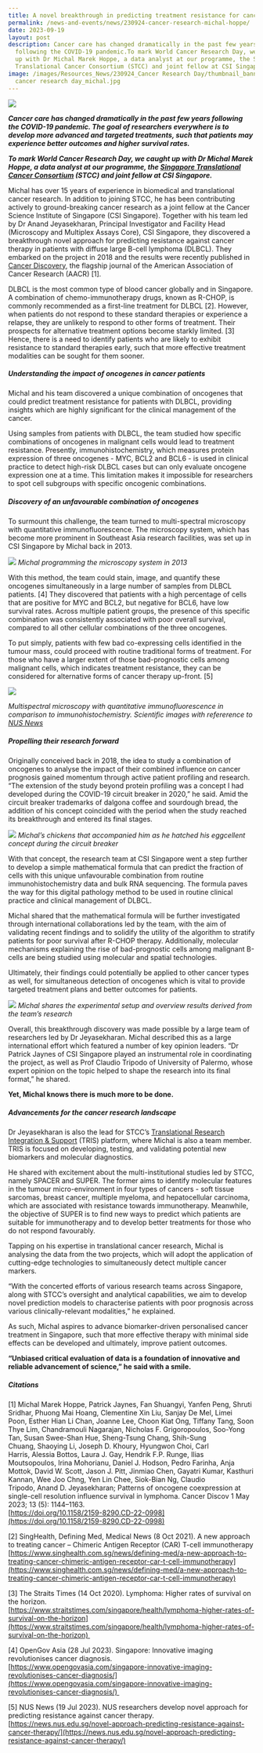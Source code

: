 ```yaml
---
title: A novel breakthrough in predicting treatment resistance for cancer patients
permalink: /news-and-events/news/230924-cancer-research-michal-hoppe/
date: 2023-09-19
layout: post
description: Cancer care has changed dramatically in the past few years
  following the COVID-19 pandemic.To mark World Cancer Research Day, we caught
  up with Dr Michal Marek Hoppe, a data analyst at our programme, the Singapore
  Translational Cancer Consortium (STCC) and joint fellow at CSI Singapore.
image: /images/Resources_News/230924_Cancer Research Day/thumbnail_banner_world
  cancer research day_michal.jpg
---
```

![](/images/Resources_News/230924_Cancer%20Research%20Day/thumbnail_banner_world%20cancer%20research%20day_michal.jpg)

***Cancer care has changed dramatically in the past few years following the COVID-19 pandemic. The goal of researchers everywhere is to develop more advanced and targeted treatments, such that patients may experience better outcomes and higher survival rates.***
  
***To mark World Cancer Research Day, we caught up with Dr Michal Marek Hoppe, a data analyst at our programme, the [Singapore Translational Cancer Consortium](https://stcc.sg) (STCC) and joint fellow at CSI Singapore.***

Michal has over 15 years of experience in biomedical and translational cancer research. In addition to joining STCC, he has been contributing actively to ground-breaking cancer research as a joint fellow at the Cancer Science Institute of Singapore (CSI Singapore). Together with his team led by Dr Anand Jeyasekharan, Principal Investigator and Facility Head (Microscopy and Multiplex Assays Core), CSI Singapore, they discovered a breakthrough novel approach for predicting resistance against cancer therapy in patients with diffuse large B-cell lymphoma (DLBCL). They embarked on the project in 2018 and the results were recently published in [Cancer Discovery](https://aacrjournals.org/cancerdiscovery/article/13/5/1144/726201/Patterns-of-Oncogene-Coexpression-at-Single-Cell), the flagship journal of the American Association of Cancer Research (AACR) [1].

DLBCL is the most common type of blood cancer globally and in Singapore. A combination of chemo-immunotherapy drugs, known as R-CHOP, is commonly recommended as a first-line treatment for DLBCL \[2\]. However, when patients do not respond to these standard therapies or experience a relapse, they are unlikely to respond to other forms of treatment. Their prospects for alternative treatment options become starkly limited. \[3\] Hence, there is a need to identify patients who are likely to exhibit resistance to standard therapies early, such that more effective treatment modalities can be sought for them sooner.

##### **Understanding the impact of oncogenes in cancer patients**

Michal and his team discovered a unique combination of oncogenes that could predict treatment resistance for patients with DLBCL, providing insights which are highly significant for the clinical management of the cancer.

Using samples from patients with DLBCL, the team studied how specific combinations of oncogenes in malignant cells would lead to treatment resistance. Presently, immunohistochemistry, which measures protein expression of three oncogenes - MYC, BCL2 and BCL6 - is used in clinical practice to detect high-risk DLBCL cases but can only evaluate oncogene expression one at a time. This limitation makes it impossible for researchers to spot cell subgroups with specific oncogenic combinations.

##### **Discovery of an unfavourable combination of oncogenes**

To surmount this challenge, the team turned to multi-spectral microscopy with quantitative immunofluorescence. The microscopy system, which has become more prominent in Southeast Asia research facilities, was set up in CSI Singapore by Michal back in 2013.

![](/images/Resources_News/230924_Cancer%20Research%20Day/1_michal%20programming%20microscopy%20system.jpg)
*Michal programming the microscopy system in 2013*

With this method, the team could stain, image, and quantify these oncogenes simultaneously in a large number of samples from DLBCL patients. \[4\] They discovered that patients with a high percentage of cells that are positive for MYC and BCL2, but negative for BCL6, have low survival rates. Across multiple patient groups, the presence of this specific combination was consistently associated with poor overall survival, compared to all other cellular combinations of the three oncogenes.

To put simply, patients with few bad co-expressing cells identified in the tumour mass, could proceed with routine traditional forms of treatment. For those who have a larger extent of those bad-prognostic cells among malignant cells, which indicates treatment resistance, they can be considered for alternative forms of cancer therapy up-front. \[5\]

![](/images/Resources_News/230924_Cancer%20Research%20Day/2_microscopy%20infographic.jpg)

*Multispectral microscopy with quantitative immunofluorescence in comparison to immunohistochemistry. Scientific images with refererence to [NUS News](https://news.nus.edu.sg/novel-approach-predicting-resistance-against-cancer-therapy/)*

##### ****Propelling their research forward****
Originally conceived back in 2018, the idea to study a combination of oncogenes to analyse the impact of their combined influence on cancer prognosis gained momentum through active patient profiling and research. “The extension of the study beyond protein profiling was a concept I had developed during the COVID-19 circuit breaker in 2020,” he said. Amid the circuit breaker trademarks of dalgona coffee and sourdough bread, the addition of his concept coincided with the period when the study reached its breakthrough and entered its final stages.

![](/images/Resources_News/230924_Cancer%20Research%20Day/3_michal_chickens.jpeg)
*Michal’s chickens that accompanied him as he hatched his eggcellent concept during the circuit breaker*

With that concept, the research team at CSI Singapore went a step further to develop a simple mathematical formula that can predict the fraction of cells with this unique unfavourable combination from routine immunohistochemistry data and bulk RNA sequencing. The formula paves the way for this digital pathology method to be used in routine clinical practice and clinical management of DLBCL.

Michal shared that the mathematical formula will be further investigated through international collaborations led by the team, with the aim of validating recent findings and to solidify the utility of the algorithm to stratify patients for poor survival after R-CHOP therapy. Additionally, molecular mechanisms explaining the rise of bad-prognostic cells among malignant B-cells are being studied using molecular and spatial technologies. 

Ultimately, their findings could potentially be applied to other cancer types as well, for simultaneous detection of oncogenes which is vital to provide targeted treatment plans and better outcomes for patients.

![](/images/Resources_News/230924_Cancer%20Research%20Day/4_michal_experimental%20set-up.jpeg)
*Michal shares the experimental setup and overview results derived from the team’s research*

Overall, this breakthrough discovery was made possible by a large team of researchers led by Dr Jeyasekharan. Michal described this as a large international effort which featured a number of key opinion leaders. “Dr Patrick Jaynes of CSI Singapore played an instrumental role in coordinating the project, as well as Prof Claudio Tripodo of University of Palermo, whose expert opinion on the topic helped to shape the research into its final format,” he shared.

**Yet, Michal knows there is much more to be done.**

##### **Advancements for the cancer research landscape**

Dr Jeyasekharan is also the lead for STCC’s [Translational Research Integration & Support](https://www.stcc.sg/joint-platforms/translational-research-integration-support/) (TRIS) platform, where Michal is also a team member. TRIS is focused on developing, testing, and validating potential new biomarkers and molecular diagnostics.

He shared with excitement about the multi-institutional studies led by STCC, namely SPACER and SUPER. The former aims to identify molecular features in the tumour micro-environment in four types of cancers - soft tissue sarcomas, breast cancer, multiple myeloma, and hepatocellular carcinoma, which are associated with resistance towards immunotherapy. Meanwhile, the objective of SUPER is to find new ways to predict which patients are suitable for immunotherapy and to develop better treatments for those who do not respond favourably. 

Tapping on his expertise in translational cancer research, Michal is analysing the data from the two projects, which will adopt the application of cutting-edge technologies to simultaneously detect multiple cancer markers. 

 “With the concerted efforts of various research teams across Singapore, along with STCC’s oversight and analytical capabilities, we aim to develop novel prediction models to characterise patients with poor prognosis across various clinically-relevant modalities,” he explained.

As such, Michal aspires to advance biomarker-driven personalised cancer treatment in Singapore, such that more effective therapy with minimal side effects can be developed and ultimately, improve patient outcomes.

**“Unbiased critical evaluation of data is a foundation of innovative and reliable advancement of science,” he said with a smile.**


##### **Citations**

\[1\] Michal Marek Hoppe, Patrick Jaynes, Fan Shuangyi, Yanfen Peng, Shruti Sridhar, Phuong Mai Hoang, Clementine Xin Liu, Sanjay De Mel, Limei Poon, Esther Hian Li Chan, Joanne Lee, Choon Kiat Ong, Tiffany Tang, Soon Thye Lim, Chandramouli Nagarajan, Nicholas F. Grigoropoulos, Soo-Yong Tan, Susan Swee-Shan Hue, Sheng-Tsung Chang, Shih-Sung Chuang, Shaoying Li, Joseph D. Khoury, Hyungwon Choi, Carl Harris, Alessia Bottos, Laura J. Gay, Hendrik F.P. Runge, Ilias Moutsopoulos, Irina Mohorianu, Daniel J. Hodson, Pedro Farinha, Anja Mottok, David W. Scott, Jason J. Pitt, Jinmiao Chen, Gayatri Kumar, Kasthuri Kannan, Wee Joo Chng, Yen Lin Chee, Siok-Bian Ng, Claudio Tripodo, Anand D. Jeyasekharan; Patterns of oncogene coexpression at single-cell resolution influence survival in lymphoma. Cancer Discov 1 May 2023; 13 (5): 1144–1163.
\
[https://doi.org/10.1158/2159-8290.CD-22-0998](https://doi.org/10.1158/2159-8290.CD-22-0998)

\[2\] SingHealth, Defining Med, Medical News (8 Oct 2021). A new approach to treating cancer – Chimeric Antigen Receptor (CAR) T-cell immunotherapy 
[https://www.singhealth.com.sg/news/defining-med/a-new-approach-to-treating-cancer-chimeric-antigen-receptor-car-t-cell-immunotherapy](https://www.singhealth.com.sg/news/defining-med/a-new-approach-to-treating-cancer-chimeric-antigen-receptor-car-t-cell-immunotherapy)

\[3\] The Straits Times (14 Oct 2020). Lymphoma: Higher rates of survival on the horizon.  
[https://www.straitstimes.com/singapore/health/lymphoma-higher-rates-of-survival-on-the-horizon](https://www.straitstimes.com/singapore/health/lymphoma-higher-rates-of-survival-on-the-horizon) 

\[4\] OpenGov Asia (28 Jul 2023). Singapore: Innovative imaging revolutionises cancer diagnosis. 
\
[https://www.opengovasia.com/singapore-innovative-imaging-revolutionises-cancer-diagnosis/](https://www.opengovasia.com/singapore-innovative-imaging-revolutionises-cancer-diagnosis/) 

\[5\] NUS News (19 Jul 2023). NUS researchers develop novel approach for predicting resistance against cancer therapy.
\
[https://news.nus.edu.sg/novel-approach-predicting-resistance-against-cancer-therapy/](https://news.nus.edu.sg/novel-approach-predicting-resistance-against-cancer-therapy/)
